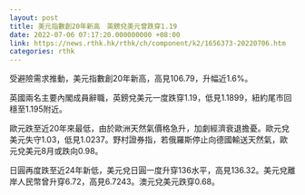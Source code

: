 ```yaml
---
layout: post
title: 美元指數創20年新高　英鎊兌美元曾跌穿1.19
date: 2022-07-06 07:17:20.000000000 +08:00
link: https://news.rthk.hk/rthk/ch/component/k2/1656373-20220706.htm
categories: rthk
---
```


受避險需求推動，美元指數創20年新高，高見106.79，升幅近1.6%。

英國兩名主要內閣成員辭職，英鎊兌美元一度跌穿1.19，低見1.1899，紐約尾市回穩至1.195附近。

歐元跌至近20年來最低，由於歐洲天然氣價格急升，加劇經濟衰退擔憂。歐元兌美元失守1.03，低見1.0237。野村證券指，若俄羅斯停止向德國輸送天然氣，歐元兌美元8月或跌向0.98。

日圓再度跌至近24年新低，美元兌日圓一度升穿136水平，高見136.32。美元兌離岸人民幣曾升穿6.72，高見6.7243。澳元兌美元跌穿0.68。
